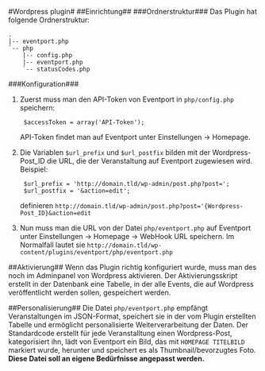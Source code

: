 #Wordpress plugin#
##Einrichtung##
###Ordnerstruktur###
Das Plugin hat folgende Ordnerstruktur:

    .
    |-- eventport.php
    `-- php
        |-- config.php
        |-- eventport.php
        `-- statusCodes.php
###Konfiguration###
1. Zuerst muss man den API-Token von Eventport in `php/config.php` speichern:

        $accessToken = array('API-Token');

    API-Token findet man auf Eventport unter Einstellungen -> Homepage.
2. Die Variablen `$url_prefix` und `$url_postfix` bilden mit der Wordpress-Post_ID die URL, die der Veranstaltung auf Eventport zugewiesen wird. Beispiel: 

        $url_prefix = 'http://domain.tld/wp-admin/post.php?post=';
        $url_postfix = '&action=edit';
    definieren `http://domain.tld/wp-admin/post.php?post='{Wordpress-Post_ID}&action=edit`
3. Nun muss man die URL von der Datei `php/eventport.php` auf Eventport unter Einstellungen -> Homepage -> WebHook URL speichern. Im Normalfall lautet sie `http://domain.tld/wp-content/plugins/eventport/php/eventport.php`

##Aktivierung##
Wenn das Plugin richtig konfiguriert wurde, muss man des noch im Adminpanel von Wordpress aktivieren. Der Aktivierungsskript erstellt in der Datenbank eine Tabelle, in der alle Events, die auf Wordpress veröffentlicht werden sollen, gespeichert werden.

##Personalisierung##
Die Datei `php/eventport.php` empfängt Veranstaltungen im JSON-Format, speichert sie in der vom Plugin erstellten Tabelle und ermöglicht personalisierte Weiterverarbeitung der Daten. Der Standardcode erstellt für jede Veranstalltung einen Wordpress-Post, kategorisiert ihn, lädt von Eventport ein Bild, das mit `HOMEPAGE TITELBILD` markiert wurde, herunter und speichert es als Thumbnail/bevorzugtes Foto. **Diese Datei soll an eigene Bedürfnisse angepasst werden.**


